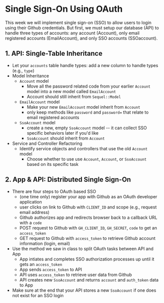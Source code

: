 # Single Sign-On Using OAuth

This week we will implement single sign-on (SSO) to allow users to login using their Github credentials. But first, we must setup our database (API) to handle three types of accounts: any account (Account), only email registered accounts (EmailAccount), and only SSO accounts (SSOaccount).

## 1. API: Single-Table Inheritance

- Let your `accounts` table handle types: add a new column to handle types (e.g., `type`)
- Model Inheritance
  - `Account` model
    - Move all the password related code from your earlier `Account` model into a new model called `EmailAccount`
    - Account should still inherit from `Sequel::Model`
  - `EmailAccount` model
    - Make your new `EmailAccount` model inherit from `Account`
    - only keep methods like `password` and `password=` that relate to email registered accounts
  - `SsoAccount` model
    - create a new, empty `SsoAccount` model -- it can collect SSO specific behaviors later if you'd like
    - `SsoAccount` should inherit from `Account`
- Service and Controller Refactoring
  - Identify service objects and controllers that use the old `Account` model
    - Choose whether to use use `Account`, `Account`, or `SsoAccount` based on its specific task

## 2. App & API: Distributed Single Sign-On

- There are four steps to OAuth based SSO
  - (one time only) register your app with Github as an OAuth developer application
  - user clicks on link to Github with `CLIENT_ID` and scope (e.g., request email address)
  - Github authorizes app and redirects browser back to a callback URL with a `code`
  - POST request to Github with `GH_CLIENT_ID`, `GH_SECRET`, `code` to get an `access_token`
  - GET request to Github with `access_token` to retrieve Github account information (login, email)
- Use the method we saw in class to split OAuth tasks between API and App
  - App intiates and completes SSO authorization processes up until it gets an `access_token`
  - App sends `access_token` to API
  - API uses `access_token` to retrieve user data from Github
  - API creates new `SsoAccount` and returns `account` and `auth_token` data to App
- Make sure at the end that your API stores a new `SsoAccount` if one does not exist for an SSO login
